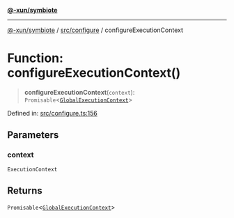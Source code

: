 [**@-xun/symbiote**](../../../README.md)

***

[@-xun/symbiote](../../../README.md) / [src/configure](../README.md) / configureExecutionContext

# Function: configureExecutionContext()

> **configureExecutionContext**(`context`): `Promisable`\<[`GlobalExecutionContext`](../type-aliases/GlobalExecutionContext.md)\>

Defined in: [src/configure.ts:156](https://github.com/Xunnamius/symbiote/blob/a116b07afe112308bfdfdf94cf09246be76165ef/src/configure.ts#L156)

## Parameters

### context

`ExecutionContext`

## Returns

`Promisable`\<[`GlobalExecutionContext`](../type-aliases/GlobalExecutionContext.md)\>
